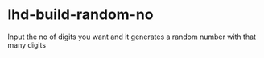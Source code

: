 # lhd-build-random-no

Input the no of digits you want and it generates a random number with that many digits

